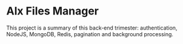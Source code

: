 # Alx Files Manager
This project is a summary of this back-end trimester: authentication, NodeJS, MongoDB, Redis, pagination and background processing.
